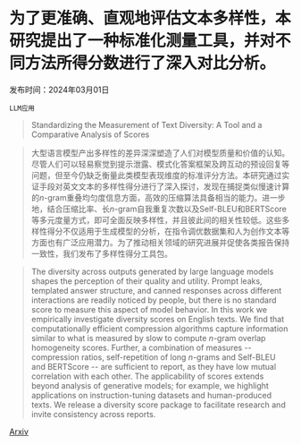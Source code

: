 # 为了更准确、直观地评估文本多样性，本研究提出了一种标准化测量工具，并对不同方法所得分数进行了深入对比分析。

发布时间：2024年03月01日

`LLM应用`

> Standardizing the Measurement of Text Diversity: A Tool and a Comparative Analysis of Scores

> 大型语言模型产出多样性的差异深深塑造了人们对模型质量和价值的认知。尽管人们可以轻易察觉到提示泄露、模式化答案框架及跨互动的预设回复等问题，但至今仍缺乏衡量此类模型表现维度的标准评分方法。本研究通过实证手段对英文文本的多样性得分进行了深入探讨，发现在捕捉类似慢速计算的$n$-gram重叠均匀度信息方面，高效的压缩算法具备相当的能力。进一步地，结合压缩比率、长$n$-gram自我重复次数以及Self-BLEU和BERTScore等多元度量方式，即可全面反映多样性，并且彼此间的相关性较低。这些多样性得分不仅适用于生成模型的分析，在指令调优数据集和人为创作文本等方面也有广泛应用潜力。为了推动相关领域的研究进展并促使各类报告保持一致性，我们发布了多样性得分工具包。

> The diversity across outputs generated by large language models shapes the perception of their quality and utility. Prompt leaks, templated answer structure, and canned responses across different interactions are readily noticed by people, but there is no standard score to measure this aspect of model behavior. In this work we empirically investigate diversity scores on English texts. We find that computationally efficient compression algorithms capture information similar to what is measured by slow to compute $n$-gram overlap homogeneity scores. Further, a combination of measures -- compression ratios, self-repetition of long $n$-grams and Self-BLEU and BERTScore -- are sufficient to report, as they have low mutual correlation with each other. The applicability of scores extends beyond analysis of generative models; for example, we highlight applications on instruction-tuning datasets and human-produced texts. We release a diversity score package to facilitate research and invite consistency across reports.

[Arxiv](https://arxiv.org/abs/2403.00553)